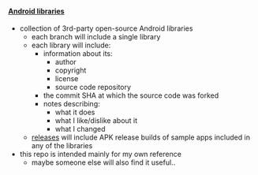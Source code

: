 #### [Android libraries](https://github.com/warren-bank/Android-libraries/tree/master)

* collection of 3rd-party open-source Android libraries
  * each branch will include a single library
  * each library will include:
    * information about its:
      * author
      * copyright
      * license
      * source code repository
    * the commit SHA at which the source code was forked
    * notes describing:
      * what it does
      * what I like/dislike about it
      * what I changed
  * [releases](https://github.com/warren-bank/Android-libraries/releases) will include APK release builds of sample apps included in any of the libraries
* this repo is intended mainly for my own reference
  * maybe someone else will also find it useful..
